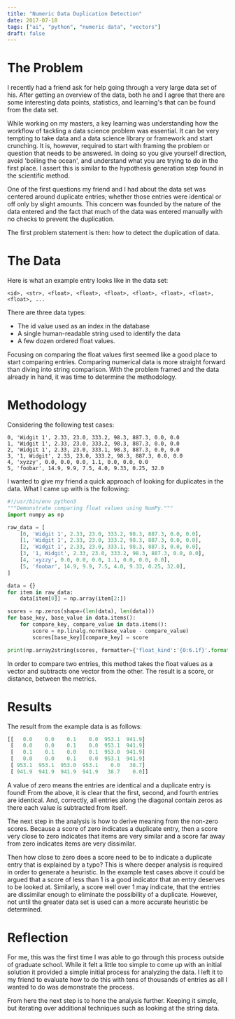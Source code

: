 ```yaml
---
title: "Numeric Data Duplication Detection"
date: 2017-07-18
tags: ["ai", "python", "numeric data", "vectors"]
draft: false
---
```


# The Problem

I recently had a friend ask for help going through a very large data set of his. After getting an overview of the data, both he and I agree that there are some interesting data points, statistics, and learning's that can be found from the data set.

While working on my masters, a key learning was understanding how the workflow of tackling a data science problem was essential. It can be very tempting to take data and a data science library or framework and start crunching. It is, however, required to start with framing the problem or question that needs to be answered. In doing so you give yourself direction, avoid 'boiling the ocean', and understand what you are trying to do in the first place. I assert this is similar to the hypothesis generation step found in the scientific method.

One of the first questions my friend and I had about the data set was centered around duplicate entries; whether those entries were identical or off only by slight amounts. This concern was founded by the nature of the data entered and the fact that much of the data was entered manually with no checks to prevent the duplication.

The first problem statement is then: how to detect the duplication of data.

# The Data

Here is what an example entry looks like in the data set:

```csv
<id>, <str>, <float>, <float>, <float>, <float>, <float>, <float>, <float>, ...
```

There are three data types:

  * The id value used as an index in the database
  * A single human-readable string used to identify the data
  * A few dozen ordered float values.

Focusing on comparing the float values first seemed like a good place to start comparing entries. Comparing numerical data is more straight forward than diving into string comparison. With the problem framed and the data already in hand, it was time to determine the methodology.

# Methodology

Considering the following test cases:

```csv
0, 'Widgit 1', 2.33, 23.0, 333.2, 98.3, 887.3, 0.0, 0.0
1, 'Widgit 1', 2.33, 23.0, 333.2, 98.3, 887.3, 0.0, 0.0
2, 'Widgit 1', 2.33, 23.0, 333.1, 98.3, 887.3, 0.0, 0.0
3, '1, Widgit', 2.33, 23.0, 333.2, 98.3, 887.3, 0.0, 0.0
4, 'xyzzy', 0.0, 0.0, 0.0, 1.1, 0.0, 0.0, 0.0
5, 'foobar', 14.9, 9.9, 7.5, 4.0, 9.33, 0.25, 32.0
```

I wanted to give my friend a quick approach of looking for duplicates in the data. What I came up with is the following:

```python
#!/usr/bin/env python3
"""Demonstrate comparing float values using NumPy."""
import numpy as np

raw_data = [
    [0, 'Widgit 1', 2.33, 23.0, 333.2, 98.3, 887.3, 0.0, 0.0],
    [1, 'Widgit 1', 2.33, 23.0, 333.2, 98.3, 887.3, 0.0, 0.0],
    [2, 'Widgit 1', 2.33, 23.0, 333.1, 98.3, 887.3, 0.0, 0.0],
    [3, '1, Widgit', 2.33, 23.0, 333.2, 98.3, 887.3, 0.0, 0.0],
    [4, 'xyzzy', 0.0, 0.0, 0.0, 1.1, 0.0, 0.0, 0.0],
    [5, 'foobar', 14.9, 9.9, 7.5, 4.0, 9.33, 0.25, 32.0],
]

data = {}
for item in raw_data:
    data[item[0]] = np.array(item[2:])

scores = np.zeros(shape=(len(data), len(data)))
for base_key, base_value in data.items():
    for compare_key, compare_value in data.items():
        score = np.linalg.norm(base_value - compare_value)
        scores[base_key][compare_key] = score

print(np.array2string(scores, formatter={'float_kind':'{0:6.1f}'.format}))
```

In order to compare two entries, this method takes the float values as a vector and subtracts one vector from the other. The result is a score, or distance, between the metrics.

# Results

The result from the example data is as follows:

```python
[[   0.0    0.0    0.1    0.0  953.1  941.9]
 [   0.0    0.0    0.1    0.0  953.1  941.9]
 [   0.1    0.1    0.0    0.1  953.0  941.9]
 [   0.0    0.0    0.1    0.0  953.1  941.9]
 [ 953.1  953.1  953.0  953.1    0.0   38.7]
 [ 941.9  941.9  941.9  941.9   38.7    0.0]]
```

A value of zero means the entries are identical and a duplicate entry is found! From the above, it is clear that the first, second, and fourth entries are identical. And, correctly, all entries along the diagonal contain zeros as there each value is subtracted from itself.

The next step in the analysis is how to derive meaning from the non-zero scores. Because a score of zero indicates a duplicate entry, then a score very close to zero indicates that items are very similar and a score far away from zero indicates items are very dissimilar.

Then how close to zero does a score need to be to indicate a duplicate entry that is explained by a typo? This is where deeper analysis is required in order to generate a heuristic. In the example test cases above it could be argued that a score of less than 1 is a good indicator that an entry deserves to be looked at. Similarly, a score well over 1 may indicate, that the entries are dissimilar enough to eliminate the possibility of a duplicate. However, not until the greater data set is used can a more accurate heuristic be determined.

# Reflection

For me, this was the first time I was able to go through this process outside of graduate school. While it felt a little too simple to come up with an initial solution it provided a simple initial process for analyzing the data. I left it to my friend to evaluate how to do this with tens of thousands of entries as all I wanted to do was demonstrate the process.

From here the next step is to hone the analysis further. Keeping it simple, but iterating over additional techniques such as looking at the string data.

